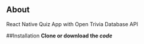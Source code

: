 ## About
React Native Quiz App with Open Trivia Database API

##Installation
**Clone or download the _code_** 
